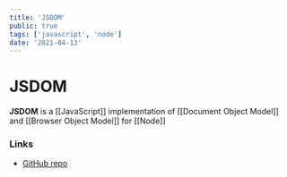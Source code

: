 ```yaml
---
title: 'JSDOM'
public: true
tags: ['javascript', 'node']
date: '2021-04-13'
---
```


# JSDOM

**JSDOM** is a [[JavaScript]] implementation of [[Document Object Model]] and [[Browser Object Model]] for [[Node]]

### Links

- [GitHub repo](https://github.com/jsdom/jsdom)